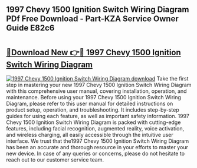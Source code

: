 ## 1997 Chevy 1500 Ignition Switch Wiring Diagram PDf Free Download - Part-KZA Service Owner Guide E82c6

# <h2><a href="http://dfltc5q.blite.top/?on=1997+Chevy+1500+Ignition+Switch+Wiring+Diagram">🔗Download New 👉🔴 1997 Chevy 1500 Ignition Switch Wiring Diagram</a></h2>

[![1997 Chevy 1500 Ignition Switch Wiring Diagram download](https://i.imgur.com/lujVjoI.png)](http://dfltc5q.blite.top/?on=1997+Chevy+1500+Ignition+Switch+Wiring+Diagram)
Take the first step in mastering your new 1997 Chevy 1500 Ignition Switch Wiring Diagram with this comprehensive user manual, covering installation, operation, and maintenance. Before using your 1997 Chevy 1500 Ignition Switch Wiring Diagram, please refer to this user manual for detailed instructions on product setup, operation, and troubleshooting. It includes step-by-step guides for using each feature, as well as important safety information. 1997 Chevy 1500 Ignition Switch Wiring Diagram is packed with cutting-edge features, including facial recognition, augmented reality, voice activation, and wireless charging, all easily accessible through the intuitive user interface. We trust that the1997 Chevy 1500 Ignition Switch Wiring Diagram has been an accurate and thorough resource in your efforts to master your new device. In case of any queries or concerns, please do not hesitate to reach out to our customer service team.
